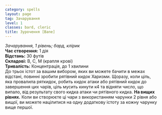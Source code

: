 ```yaml
---
category: spells
layout: page
tag: Зачарування
level: 1
classes: bard, cleric
title: Зурочення [Bane]
---
```


_Зачарування, 1 рівень; бард, клірик_   
**Час створення:** 1 дія   
**Відстань:** 30 футів   
**Складові:** В, С, М (крапля крові)   
**Тривалість:** Концентрація, до 1 хвилини   
До трьох істот за вашим вибором, яких ви можете бачити в межах відстані, повинні зробити рятівний кидок Харизми. Щоразу, коли ціль, яка провалила ряткидок, робить кидок атаки або рятівний кидок до завершення цих чарів, ціль мусить кинути к4 та відняти число, що випало, від результату свого кидка атаки чи рятівного кидка. **На вищих рівнях.** Коли ви створюєте ці чари з використанням чарунки 2 рівня або вищої, ви можете націлитися на одну додаткову істоту за кожну чарунку вище першої. 

